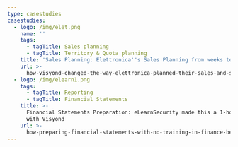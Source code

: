 ```yaml
---
type: casestudies
casestudies:
  - logo: /img/elet.png
    name: ''
    tags:
      - tagTitle: Sales planning
      - tagTitle: Territory & Quota planning
    title: 'Sales Planning: Elettronica''s Sales Planning from weeks to hours'
    url: >-
      how-visyond-changed-the-way-elettronica-planned-their-sales-and-shortened-the-process-from-weeks-to-hours/
  - logo: /img/elearn1.png
    tags:
      - tagTitle: Reporting
      - tagTitle: Financial Statements
    title: >-
      Financial Statements Preparation: eLearnSecurity made this a 1-hour job
      with Visyond
    url: >-
      how-preparing-financial-statements-with-no-training-in-finance-became-a-1-hour-job/
---
```


